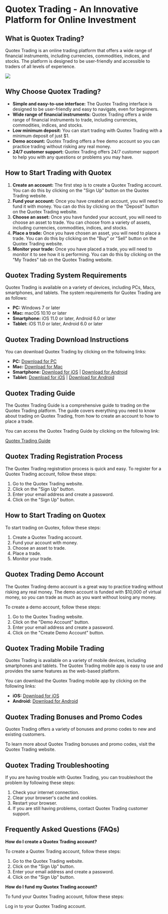 # Quotex Trading - An Innovative Platform for Online Investment

## What is Quotex Trading?

Quotex Trading is an online trading platform that offers a wide range of
financial instruments, including currencies, commodities, indices, and
stocks. The platform is designed to be user-friendly and accessible to
traders of all levels of experience.

[![](https://static.quotex.io/files/12_en/300_250.jpg)](https://traff.sbs/brokerqxlid)

## Why Choose Quotex Trading?

-   **Simple and easy-to-use interface:** The Quotex Trading interface
    is designed to be user-friendly and easy to navigate, even for
    beginners.
-   **Wide range of financial instruments:** Quotex Trading offers a
    wide range of financial instruments to trade, including currencies,
    commodities, indices, and stocks.
-   **Low minimum deposit:** You can start trading with Quotex Trading
    with a minimum deposit of just \$1.
-   **Demo account:** Quotex Trading offers a free demo account so you
    can practice trading without risking any real money.
-   **24/7 customer support:** Quotex Trading offers 24/7 customer
    support to help you with any questions or problems you may have.

## How to Start Trading with Quotex

1.  **Create an account:** The first step is to create a Quotex Trading
    account. You can do this by clicking on the "Sign Up" button
    on the Quotex Trading website.
2.  **Fund your account:** Once you have created an account, you will
    need to fund it with money. You can do this by clicking on the
    "Deposit" button on the Quotex Trading website.
3.  **Choose an asset:** Once you have funded your account, you will
    need to choose an asset to trade. You can choose from a variety of
    assets, including currencies, commodities, indices, and stocks.
4.  **Place a trade:** Once you have chosen an asset, you will need to
    place a trade. You can do this by clicking on the "Buy" or
    "Sell" button on the Quotex Trading website.
5.  **Monitor your trade:** Once you have placed a trade, you will need
    to monitor it to see how it is performing. You can do this by
    clicking on the "My Trades" tab on the Quotex Trading website.

## Quotex Trading System Requirements

Quotex Trading is available on a variety of devices, including PCs,
Macs, smartphones, and tablets. The system requirements for Quotex
Trading are as follows:

-   **PC:** Windows 7 or later
-   **Mac:** macOS 10.10 or later
-   **Smartphone:** iOS 11.0 or later, Android 6.0 or later
-   **Tablet:** iOS 11.0 or later, Android 6.0 or later

## Quotex Trading Download Instructions

You can download Quotex Trading by clicking on the following links:

-   **PC:** [Download for PC](\%22https://quotex.net.in/go/po\%22)
-   **Mac:** [Download for Mac](\%22https://quotex.net.in/go/po\%22)
-   **Smartphone:** [Download for
    iOS](\%22https://apps.apple.com/app/id1568786135\%22) \| [Download
    for
    Android](\%22https://play.google.com/store/apps/details?id=com.quotex.app\%22)
-   **Tablet:** [Download for
    iOS](\%22https://apps.apple.com/app/id1568786135\%22) \| [Download
    for
    Android](\%22https://play.google.com/store/apps/details?id=com.quotex.app\%22)

## Quotex Trading Guide

The Quotex Trading Guide is a comprehensive guide to trading on the
Quotex Trading platform. The guide covers everything you need to know
about trading on Quotex Trading, from how to create an account to how to
place a trade.

You can access the Quotex Trading Guide by clicking on the following
link:

[Quotex Trading Guide](\%22https://quotex.net.in/go/po\%22)

## Quotex Trading Registration Process

The Quotex Trading registration process is quick and easy. To register
for a Quotex Trading account, follow these steps:

1.  Go to the Quotex Trading website.
2.  Click on the "Sign Up" button.
3.  Enter your email address and create a password.
4.  Click on the "Sign Up" button.

## How to Start Trading on Quotex

To start trading on Quotex, follow these steps:

1.  Create a Quotex Trading account.
2.  Fund your account with money.
3.  Choose an asset to trade.
4.  Place a trade.
5.  Monitor your trade.

## Quotex Trading Demo Account

The Quotex Trading demo account is a great way to practice trading
without risking any real money. The demo account is funded with \$10,000
of virtual money, so you can trade as much as you want without losing
any money.

To create a demo account, follow these steps:

1.  Go to the Quotex Trading website.
2.  Click on the "Demo Account" button.
3.  Enter your email address and create a password.
4.  Click on the "Create Demo Account" button.

## Quotex Trading Mobile Trading

Quotex Trading is available on a variety of mobile devices, including
smartphones and tablets. The Quotex Trading mobile app is easy to use
and provides the same features as the web-based platform.

You can download the Quotex Trading mobile app by clicking on the
following links:

-   **iOS:** [Download for
    iOS](\%22https://apps.apple.com/app/id1568786135\%22)
-   **Android:** [Download for
    Android](\%22https://play.google.com/store/apps/details?id=com.quotex.app\%22)

## Quotex Trading Bonuses and Promo Codes

Quotex Trading offers a variety of bonuses and promo codes to new and
existing customers.

To learn more about Quotex Trading bonuses and promo codes, visit the
Quotex Trading website.

## Quotex Trading Troubleshooting

If you are having trouble with Quotex Trading, you can troubleshoot the
problem by following these steps:

1.  Check your internet connection.
2.  Clear your browser\'s cache and cookies.
3.  Restart your browser.
4.  If you are still having problems, contact Quotex Trading customer
    support.

## Frequently Asked Questions (FAQs)

**How do I create a Quotex Trading account?**

To create a Quotex Trading account, follow these steps:

1.  Go to the Quotex Trading website.
2.  Click on the "Sign Up" button.
3.  Enter your email address and create a password.
4.  Click on the "Sign Up" button.

**How do I fund my Quotex Trading account?**

To fund your Quotex Trading account, follow these steps:

Log in to your Quotex Trading account.

